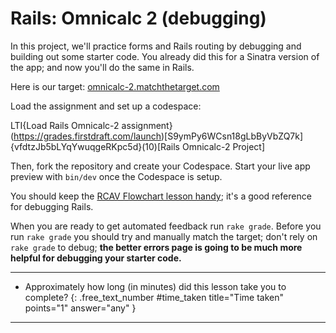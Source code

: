 # Rails: Omnicalc 2 (debugging)

In this project, we'll practice forms and Rails routing by debugging and building out some starter code. You already did this for a Sinatra version of the app; and now you'll do the same in Rails.

Here is our target: [omnicalc-2.matchthetarget.com](https://omnicalc-2.matchthetarget.com/)

Load the assignment and set up a codespace:

LTI{Load Rails Omnicalc-2 assignment}(https://grades.firstdraft.com/launch)[S9ymPy6WCsn18gLbByVbZQ7k]{vfdtzJb5bLYqYwuqgeRKpc5d}(10)[Rails Omnicalc-2 Project]

Then, fork the repository and create your Codespace. Start your live app preview with `bin/dev` once the Codespace is setup.

You should keep the [RCAV Flowchart lesson handy](https://learn.firstdraft.com/lessons/120-rcav-flowchart); it's a good reference for debugging Rails.

When you are ready to get automated feedback run `rake grade`. Before you run `rake grade` you should try and manually match the target; don't rely on `rake grade` to debug; **the better errors page is going to be much more helpful for debugging your starter code.**

---

- Approximately how long (in minutes) did this lesson take you to complete?
{: .free_text_number #time_taken title="Time taken" points="1" answer="any" }

---
